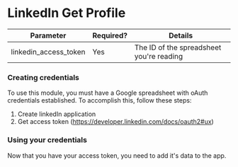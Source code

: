 # LinkedIn Get Profile

Parameter|Required?|Details
---------|---------|-------
linkedin_access_token | Yes | The ID of the spreadsheet you're reading

### Creating credentials

To use this module, you must have a Google spreadsheet with oAuth
credentials established.  To accomplish this, follow these steps:

1. Create linkedIn application
1. Get access token (https://developer.linkedin.com/docs/oauth2#ux)

### Using your credentials

Now that you have your access token, you need to add it's data to the app.
